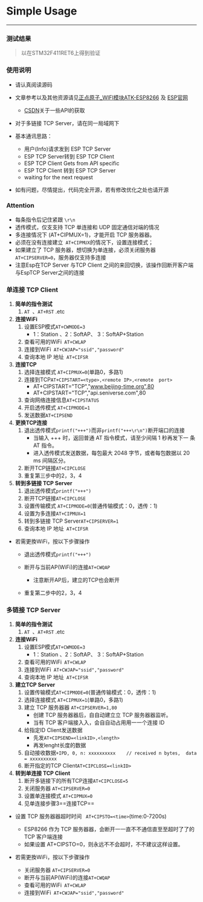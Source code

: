 # Simple Usage

---

### 测试结果

>   以在STM32F411RET6上得到验证

### 使用说明

*   请认真阅读源码
*   文章参考以及其他资源请见[正点原子_WIFI模块ATK-ESP8266](http://47.111.11.73/docs/modules/iot/atk-esp.html) 及 [ESP官网](https://docs.espressif.com/projects/esp-at/zh_CN/latest/esp32/AT_Command_Set/index.html)
    *   [CSDN](http://t.csdnimg.cn/JFc19)关于一些API的获取

*   对于多链接 TCP Server，请在同一局域网下
*   基本通讯思路：
    *   用户(Info)请求发到 ESP TCP Server
    *   ESP TCP Server转到 ESP TCP Client 
    *   ESP TCP Client Gets from API specific
    *   ESP TCP Client 转到 ESP TCP Server
    *   waiting for the next request
*   如有问题，尽情提出，代码完全开源，若有修改优化之处也请开源

### Attention

*   每条指令后记住紧跟 `\r\n`
*   透传模式，仅⽀支持 TCP 单连接和 UDP 固定通信对端的情况
*   多连接情况下 (AT+CIPMUX=1)，才能开启 TCP 服务器器。
*   必须在没有连接建立` AT+CIPMUX`的情况下，设置连接模式；
*   如果建立了 TCP 服务器，想切换为单连接，必须关闭服务器 `AT+CIPSERVER=0`，服务器仅支持多连接
*   注意Esp在TCP Server 与TCP Client 之间的来回切换，该操作回断开客户端与EspTCP Server之间的连接



### 单连接 TCP Client

1. **简单的指令测试**
   1. `AT `、`AT+RST` .etc
2. **连接WiFi**
   1. 设置ESP模式`AT+CWMODE=3`
       *   1：Station 、2：SoftAP、 3：SoftAP+Station
   2. 查看可用的WiFi` AT+CWLAP`
   3. 连接到WiFi` AT+CWJAP="ssid","password"`
   4. 查询本地 IP 地址` AT+CIFSR`
3. **连接TCP**
   1. 选择连接模式 `AT+CIPMUX=0`(单路0，多路1)
   2. 连接到TCP`AT+CIPSTART=<type>,<remote	IP>,<remote	
      port>`
      *   AT+CIPSTART="TCP","www.beijing-time.org",80
      *   AT+CIPSTART="TCP","api.seniverse.com",80
   3. 查询网络连接信息`AT+CIPSTATUS`
   4. 开启透传模式 `AT+CIPMODE=1`
   4. 发送数据`AT+CIPSEND`
4. **更换TCP连接**
   1. 退出透传模式`printf("+++")`而非`printf("+++\r\n")`断开端口的连接
       *   当输入 +++ 时，返回普通 AT 指令模式，请至少间隔 1 秒再发下一 条 AT 指令。
       *   进入透传模式发送数据，每包最大 2048 字节，或者每包数据以 20 ms 间隔区分。 
   2. 断开TCP链接`AT+CIPCLOSE`
   3. 重复第三步中的2，3，4
5. **转到多链接 TCP Server**
   1. 退出透传模式`printf("+++")`
   2. 断开TCP链接`AT+CIPCLOSE`
   3. 设置传输模式 `AT+CIPMODE=0`(普通传输模式：0，透传：1)
   4. 设置为多连接`AT+CIPMUX=1`
   5. 转到多链接 TCP Server`AT+CIPSERVER=1`
   6. 查询本地 IP 地址` AT+CIFSR`




* 若需更換WiFi，按以下步骤操作
    * 退出透传模式`printf("+++")`
    * 断开与当前AP(WiFi)的连接`AT+CWQAP`
        * 注意断开AP后，建立的TCP也会断开

    * 重复第二步中的2，3，4




### 多链接 TCP Server

1. **简单的指令测试**
   1. `AT `、`AT+RST` .etc
2. **连接WiFi**
   1. 设置ESP模式`AT+CWMODE=3`
       *   1：Station 、2：SoftAP、 3：SoftAP+Station
   2. 查看可用的WiFi` AT+CWLAP`
   3. 连接到WiFi` AT+CWJAP="ssid","password"`
   4. 查询本地 IP 地址` AT+CIFSR`
3. **建立TCP Server**
   1. 设置传输模式`AT+CIPMODE=0`(普通传输模式：0，透传：1)
   2. 选择连接模式 `AT+CIPMUX=1`(单路0，多路1)
   3. 建立 TCP 服务器器 `AT+CIPSERVER=1,80`
       *   创建 TCP 服务器器后，⾃自动建⽴立 TCP 服务器器监听。
       *   当有 TCP 客户端接⼊入，会⾃自动占⽤用⼀一个连接 ID
   4. 给指定ID Client发送数据
       *   先发`AT+CIPSEND=<linkID>,<length>`
       *   再发lenght长度的数据
   5. 自动接收数据`+IPD, 0, n: xxxxxxxxxx    // received n bytes,  data = xxxxxxxxxx`
   6. 断开指定的TCP Client`AT+CIPCLOSE=<linkID>`
4. **转到单连接 TCP Client**
   1. 断开多链接下的所有TCP连接`AT+CIPCLOSE=5`
   2. 关闭服务器 `AT+CIPSERVER=0`
   3. 设置单连接模式 `AT+CIPMUX=0`
   4. 见单连接步骤3==连接TCP==




*   设置 TCP 服务器器超时时间 ` AT+CIPSTO=<time>`(time:0-7200s)

    *   ESP8266 作为 TCP 服务器器，会断开⼀一直不不通信直⾄至超时了了的 TCP 客户端连接
    *   如果设置 AT+CIPSTO=0，则永远不不会超时，不不建议这样设置。

    

* 若需更換WiFi，按以下步骤操作
  
    *   关闭服务器 `AT+CIPSERVER=0`
    *   断开与当前AP(WiFi)的连接`AT+CWQAP`
    *   查看可用的WiFi` AT+CWLAP`
    *   连接到WiFi` AT+CWJAP="ssid","password"`





